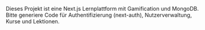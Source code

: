 <!-- Use this file to provide workspace-specific custom instructions to Copilot. For more details, visit https://code.visualstudio.com/docs/copilot/copilot-customization#_use-a-githubcopilotinstructionsmd-file -->

Dieses Projekt ist eine Next.js Lernplattform mit Gamification und MongoDB. Bitte generiere Code für Authentifizierung (next-auth), Nutzerverwaltung, Kurse und Lektionen.
